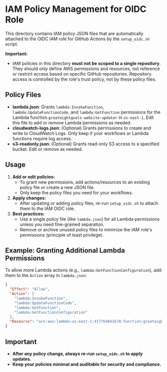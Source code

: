 # IAM Policy Management for OIDC Role

This directory contains IAM policy JSON files that are automatically attached to the OIDC IAM role for GitHub Actions by the `setup_oidc.sh` script.

**Important:**
- IAM policies in this directory **must not be scoped to a single repository**. They should only define AWS permissions and resources, not reference or restrict access based on specific GitHub repositories. Repository access is controlled by the role's trust policy, not by these policy files.

## Policy Files

- **lambda.json**: Grants `lambda:InvokeFunction`, `lambda:UpdateFunctionCode`, and `lambda:GetFunction` permissions for the Lambda function `greateightgoals-website-updater` in `us-east-1`. Edit this file to add or remove Lambda permissions as needed.
- **cloudwatch-logs.json**: (Optional) Grants permissions to create and write to CloudWatch Logs. Only keep if your workflows or Lambda functions require log access.
- **s3-readonly.json**: (Optional) Grants read-only S3 access to a specified bucket. Edit or remove as needed.

## Usage

1. **Add or edit policies:**
   - To grant new permissions, add actions/resources to an existing policy file or create a new JSON file.
   - Only keep the policy files you need for your workflows.
2. **Apply changes:**
   - After updating or adding policy files, re-run `setup_oidc.sh` to attach them to the IAM OIDC role.
3. **Best practices:**
   - Use a single policy file (like `lambda.json`) for all Lambda permissions unless you need fine-grained separation.
   - Remove or archive unused policy files to minimize the IAM role's permissions (principle of least privilege).

## Example: Granting Additional Lambda Permissions

To allow more Lambda actions (e.g., `lambda:GetFunctionConfiguration`), add them to the `Action` array in `lambda.json`:

```json
{
  "Effect": "Allow",
  "Action": [
    "lambda:InvokeFunction",
    "lambda:UpdateFunctionCode",
    "lambda:GetFunction",
    "lambda:GetFunctionConfiguration"
  ],
  "Resource": "arn:aws:lambda:us-east-1:417764041678:function:greateightgoals-website-updater"
}
```

## Important
- **After any policy change, always re-run `setup_oidc.sh` to apply updates.**
- **Keep your policies minimal and auditable for security and compliance.**
